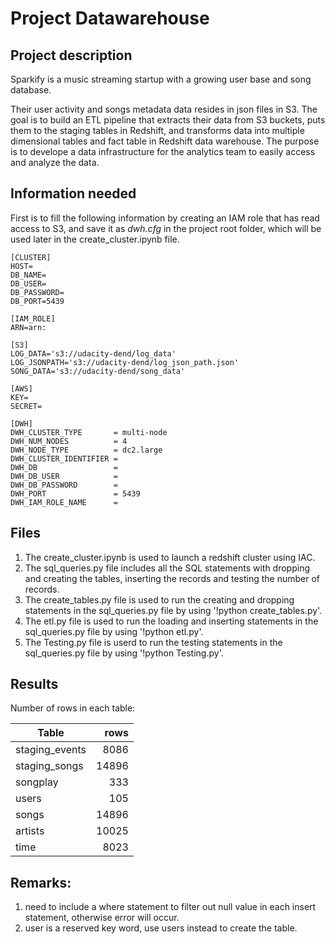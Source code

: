# Project Datawarehouse

## Project description

Sparkify is a music streaming startup with a growing user base and song database.

Their user activity and songs metadata data resides in json files in S3. The goal is to build an ETL pipeline that extracts their data from S3 buckets, puts them to the staging tables in Redshift, and transforms data into multiple dimensional tables and fact table in Redshift data warehouse. The purpose is to develope a data infrastructure for the analytics team to easily access and analyze the data.  

## Information needed

First is to fill the following information by creating an IAM role that has read access to S3, and save it as *dwh.cfg* in the project root folder, which will be used later in the create_cluster.ipynb file. 
         
```
[CLUSTER]
HOST=
DB_NAME=
DB_USER=
DB_PASSWORD=
DB_PORT=5439

[IAM_ROLE]
ARN=arn:

[S3]
LOG_DATA='s3://udacity-dend/log_data'
LOG_JSONPATH='s3://udacity-dend/log_json_path.json'
SONG_DATA='s3://udacity-dend/song_data'

[AWS]
KEY=
SECRET=

[DWH]
DWH_CLUSTER_TYPE       = multi-node
DWH_NUM_NODES          = 4
DWH_NODE_TYPE          = dc2.large
DWH_CLUSTER_IDENTIFIER = 
DWH_DB                 = 
DWH_DB_USER            = 
DWH_DB_PASSWORD        = 
DWH_PORT               = 5439
DWH_IAM_ROLE_NAME      = 
```

## Files

1. The create_cluster.ipynb is used to launch a redshift cluster using IAC.
2. The sql_queries.py file includes all the SQL statements with dropping and creating the tables, inserting the records and testing the number of records.
3. The create_tables.py file is used to run the creating and dropping statements in the sql_queries.py file by using '!python create_tables.py'.
4. The etl.py file is used to run the loading and inserting statements in the sql_queries.py file by using '!python etl.py'.
5. The Testing.py file is userd to run the testing statements in the sql_queries.py file by using '!python Testing.py'.


## Results

Number of rows in each table:

| Table            | rows  |
|---               | --:   |
| staging_events   | 8086  |
| staging_songs    | 14896 |
| songplay         | 333   |
| users            | 105   |
| songs            | 14896 |
| artists          | 10025 |
| time             | 8023  |


## Remarks: 
1. need to include a where statement to filter out null value in each insert statement, otherwise error will occur. 
2. user is a reserved key word, use users instead to create the table.